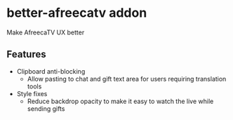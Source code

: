 # better-afreecatv addon
Make AfreecaTV UX better

## Features
- Clipboard anti-blocking
  - Allow pasting to chat and gift text area for users requiring translation tools
- Style fixes
  - Reduce backdrop opacity to make it easy to watch the live while sending gifts
